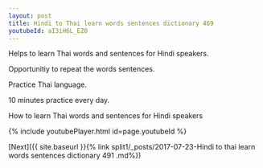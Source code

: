 ```yaml
---
layout: post
title: Hindi to Thai learn words sentences dictionary 469 
youtubeId: aI3iH6L_EZ0
---
```

 
 
Helps to learn Thai words and sentences for Hindi speakers.

Opportunitiy to repeat the words sentences. 

Practice Thai language. 
 
10 minutes practice every day. 
 
How to learn Thai words and sentences for Hindi speakers 
 
{% include youtubePlayer.html id=page.youtubeId %}
 
 
[Next]({{ site.baseurl }}{% link  split1/_posts/2017-07-23-Hindi to thai learn words sentences dictionary 491 .md%})
 
